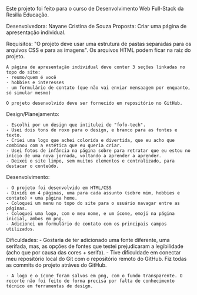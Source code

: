 Este projeto foi feito para o curso de Desenvolvimento Web Full-Stack da Resilia Educação.

Desenvolvedora: Nayane Cristina de Souza
Proposta: Criar uma página de apresentação individual.

Requisitos:
    "O projeto deve usar uma estrutura de pastas separadas para os arquivos CSS e para as imagens". Os arquivos HTML podem ficar na raiz do projeto.

    A página de apresentação individual deve conter 3 seções linkadas no topo do site:
    - reumo/quem é você
    - hobbies e interesses
    - um formulário de contato (que não vai enviar mensaagem por enquanto, só simular mesmo)

    O projeto desenvolvido deve ser fornecido em repositório no GitHub.


Design/Planejamento:

    - Escolhi por um design que intitulei de "fofo-tech".
    - Usei dois tons de roxo para o design, e branco para as fontes e texto.
    - Criei uma logo que achei colorida e divertida, que eu acho que combinou com a estética que eu queria criar.
    - Usei fotos de infância na página sobre para retratar que eu estou no início de uma nova jornada, voltando a aprender a aprender.
    - Deixei o site limpo, sem muitos elementos e centralizado, para destacar o conteúdo.


Desenvolvimento:

    - O projeto foi desenvolvido em HTML/CSS
    - Dividi em 4 páginas, uma para cada assunto (sobre mim, hobbies e contato) + uma página home.
    - Coloquei um menu no topo do site para o usuário navagar entre as páginas.
    - Coloquei uma logo, com o meu nome, e um ícone, emoji na página inicial, ambos em png. 
    - Adicionei um formulário de contato com os principais campos utilizados.

Dificuldades:
    - Gostaria de ter adicionado uma fonte diferente, uma serifada, mas, as opções de fontes que testei prejudicaram a legibilidade (acho que por causa das cores + serifa).
    - Tive dificuldade em conectar meu repositório local do Git com o repositório remoto do GitHub. Fiz todas as commits do projeto atráves do GitHub.

    - A logo e o ícone foram salvos em png, com o fundo transparente. O recorte não foi feito de forma precisa por falta de conhecimento técnico em ferramentas de design.
